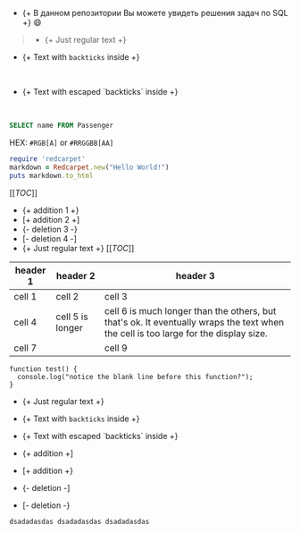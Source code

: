 - {+ В данном репозитории Вы можете увидеть решения задач по SQL +} :smile:




> - {+ Just regular text +}
- {+ Text with `backticks` inside +}


<br/>  

- {+ Text with escaped \`backticks\` inside +}  
<br/>




```SQL
SELECT name FROM Passenger
```

HEX: `#RGB[A]` or `#RRGGBB[AA]`
```ruby
require 'redcarpet'
markdown = Redcarpet.new("Hello World!")
puts markdown.to_html
```
[[_TOC_]]
- {+ addition 1 +}
- [+ addition 2 +]
- {- deletion 3 -}
- [- deletion 4 -]
- {+ Just regular text +}
[[_TOC_]]


| header 1 | header 2 | header 3 |
| ---      |  ------  |----------|
| cell 1   | cell 2   | cell 3   |
| cell 4 | cell 5 is longer | cell 6 is much longer than the others, but that's ok. It eventually wraps the text when the cell is too large for the display size. |
| cell 7   |          | cell 9   |




```
function test() {
  console.log("notice the blank line before this function?");
}
```
- {+ Just regular text +}
- {+ Text with `backticks` inside +}
- {+ Text with escaped \`backticks\` inside +}




- {+ addition +]
- [+ addition +}
- {- deletion -]
- [- deletion -}



`
dsadadasdas
dsadadasdas
dsadadasdas
`




